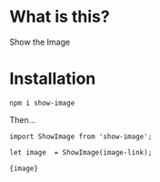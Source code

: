 # What is this?

Show the Image 

# Installation 

`npm i show-image`

Then...

```
import ShowImage from 'show-image';

let image  = ShowImage(image-link);

{image}

```

